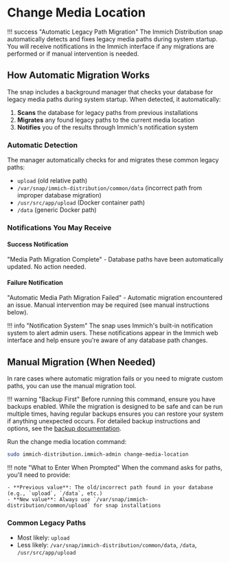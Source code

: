 # Change Media Location

!!! success "Automatic Legacy Path Migration"
    The Immich Distribution snap automatically detects and fixes legacy media paths during system startup. You will receive notifications in the Immich interface if any migrations are performed or if manual intervention is needed.

## How Automatic Migration Works

The snap includes a background manager that checks your database for legacy media paths during system startup. When detected, it automatically:

1. **Scans** the database for legacy paths from previous installations
2. **Migrates** any found legacy paths to the current media location
3. **Notifies** you of the results through Immich's notification system

### Automatic Detection

The manager automatically checks for and migrates these common legacy paths:

- `upload` (old relative path)
- `/var/snap/immich-distribution/common/data` (incorrect path from improper database migration)
- `/usr/src/app/upload` (Docker container path)
- `/data` (generic Docker path)

### Notifications You May Receive

#### Success Notification

"Media Path Migration Complete" - Database paths have been automatically updated. No action needed.

#### Failure Notification

"Automatic Media Path Migration Failed" - Automatic migration encountered an issue. Manual intervention may be required (see manual instructions below).

!!! info "Notification System"
    The snap uses Immich's built-in notification system to alert admin users. These notifications appear in the Immich web interface and help ensure you're aware of any database path changes.

## Manual Migration (When Needed)

In rare cases where automatic migration fails or you need to migrate custom paths, you can use the manual migration tool.

!!! warning "Backup First"
    Before running this command, ensure you have backups enabled. While the migration is designed to be safe and can be run multiple times, having regular backups ensures you can restore your system if anything unexpected occurs. For detailed backup instructions and options, see the [backup documentation](/configuration/backup-restore/).

Run the change media location command:

```bash
sudo immich-distribution.immich-admin change-media-location
```

!!! note "What to Enter When Prompted"
    When the command asks for paths, you'll need to provide:
    
    - **Previous value**: The old/incorrect path found in your database (e.g., `upload`, `/data`, etc.)
    - **New value**: Always use `/var/snap/immich-distribution/common/upload` for snap installations

### Common Legacy Paths

* Most likely: `upload`
* Less likely: `/var/snap/immich-distribution/common/data`, `/data`, `/usr/src/app/upload`
